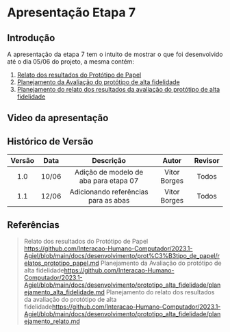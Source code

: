 # Apresentação Etapa 7

## Introdução

<p align="justify">
A apresentação da etapa 7 tem o intuito de mostrar o que foi desenvolvido até o dia 05/06 do projeto, a mesma contém:
</p>

1. <a href="https://interacao-humano-computador.github.io/2023.1-Agiel/desenvolvimento/prot%C3%B3tipo_de_papel/relatos_prototipo_papel/">Relato dos resultados do Protótipo de Papel</a>
2. <a href="https://interacao-humano-computador.github.io/2023.1-Agiel/desenvolvimento/prototipo_alta_fidelidade/planejamento_alta_fidelidade/">Planejamento da Avaliação do protótipo de alta fidelidade</a>
3. <a href="https://interacao-humano-computador.github.io/2023.1-Agiel/desenvolvimento/prototipo_alta_fidelidade/planejamento_relato/">Planejamento do relato dos resultados da avaliação do protótipo de alta fidelidade</a>

## Video da apresentação

## Histórico de Versão

| Versão | Data  |            Descrição              |     Autor      |    Revisor    |
|:------:|:-----:|:---------------------------------:|:--------------:|:-------------:|
|  1.0   | 10/06 | Adição de modelo de aba para etapa 07 | Vitor Borges | Todos |
| 1.1 | 12/06 | Adicionando referências para as abas | Vitor Borges | Todos |

## Referências
>Relato dos resultados do Protótipo de Papel <https://github.com/Interacao-Humano-Computador/2023.1-Agiel/blob/main/docs/desenvolvimento/prot%C3%B3tipo_de_papel/relatos_prototipo_papel.md>
>Planejamento da Avaliação do protótipo de alta fidelidade<https://github.com/Interacao-Humano-Computador/2023.1-Agiel/blob/main/docs/desenvolvimento/prototipo_alta_fidelidade/planejamento_alta_fidelidade.md>
>Planejamento do relato dos resultados da avaliação do protótipo de alta fidelidade<https://github.com/Interacao-Humano-Computador/2023.1-Agiel/blob/main/docs/desenvolvimento/prototipo_alta_fidelidade/planejamento_relato.md>
